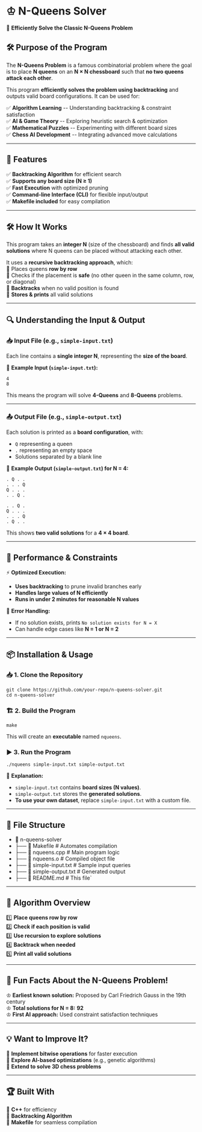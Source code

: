 ♔ N-Queens Solver
=================

🚀 **Efficiently Solve the Classic N-Queens Problem**

🛠 Purpose of the Program
-------------------------

The **N-Queens Problem** is a famous combinatorial problem where the goal is to place **N queens** on an **N × N chessboard** such that **no two queens attack each other**.

This program **efficiently solves the problem using backtracking** and outputs valid board configurations. It can be used for:

✅ **Algorithm Learning** -- Understanding backtracking & constraint satisfaction\
✅ **AI & Game Theory** -- Exploring heuristic search & optimization\
✅ **Mathematical Puzzles** -- Experimenting with different board sizes\
✅ **Chess AI Development** -- Integrating advanced move calculations

* * * * *

📌 Features
-----------

✅ **Backtracking Algorithm** for efficient search\
✅ **Supports any board size (N ≥ 1)**\
✅ **Fast Execution** with optimized pruning\
✅ **Command-line Interface (CLI)** for flexible input/output\
✅ **Makefile included** for easy compilation

* * * * *

🛠 How It Works
---------------

This program takes an **integer N** (size of the chessboard) and finds **all valid solutions** where N queens can be placed without attacking each other.

It uses a **recursive backtracking approach**, which:\
🔹 Places queens **row by row**\
🔹 Checks if the placement is **safe** (no other queen in the same column, row, or diagonal)\
🔹 **Backtracks** when no valid position is found\
🔹 **Stores & prints** all valid solutions

* * * * *

🔍 Understanding the Input & Output
-----------------------------------

### 📥 **Input File (e.g., `simple-input.txt`)**

Each line contains a **single integer N**, representing the **size of the board**.

📌 **Example Input (`simple-input.txt`):**

`4`  
`8`  

This means the program will solve **4-Queens** and **8-Queens** problems.

* * * * *

### 📤 **Output File (e.g., `simple-output.txt`)**

Each solution is printed as a **board configuration**, with:

-   `Q` representing a queen
-   `.` representing an empty space
-   Solutions separated by a blank line

📌 **Example Output (`simple-output.txt`) for N = 4:**

`. Q . .`  
`. . . Q`  
`Q . . .`  
`. . Q .`  

`. . Q .`  
`Q . . .`  
`. . . Q`  
`. Q . .`  

This shows **two valid solutions** for a **4 × 4 board**.

* * * * *

🚀 Performance & Constraints
----------------------------

⚡ **Optimized Execution:**

-   **Uses backtracking** to prune invalid branches early
-   **Handles large values of N efficiently**
-   **Runs in under 2 minutes for reasonable N values**

🔹 **Error Handling:**

-   If no solution exists, prints `No solution exists for N = X`
-   Can handle edge cases like **N = 1 or N = 2**

* * * * *

📦 Installation & Usage
-----------------------

### 📥 1. Clone the Repository

`git clone https://github.com/your-repo/n-queens-solver.git`  
`cd n-queens-solver`

### 🏗 2. Build the Program

`make`

This will create an **executable** named `nqueens`.

### ▶️ 3. Run the Program

`./nqueens simple-input.txt simple-output.txt`

📌 **Explanation:**

-   `simple-input.txt` contains **board sizes (N values)**.
-   `simple-output.txt` stores the **generated solutions**.
-   **To use your own dataset**, replace `simple-input.txt` with a custom file.

* * * * *

📂 File Structure
-----------------

- 📂 n-queens-solver
- ├── 📄 Makefile           # Automates compilation
- ├── 📄 nqueens.cpp        # Main program logic
- ├── 📄 nqueens.o          # Compiled object file
- ├── 📄 simple-input.txt   # Sample input queries
- ├── 📄 simple-output.txt  # Generated output
- ├── 📄 README.md          # This file`

* * * * *

🎯 Algorithm Overview
---------------------

1️⃣ **Place queens row by row**\
2️⃣ **Check if each position is valid**\
3️⃣ **Use recursion to explore solutions**\
4️⃣ **Backtrack when needed**\
5️⃣ **Print all valid solutions**

* * * * *

📜 Fun Facts About the N-Queens Problem!
----------------------------------------

♔ **Earliest known solution:** Proposed by Carl Friedrich Gauss in the 19th century\
♔ **Total solutions for N = 8:** **92**\
♔ **First AI approach:** Used constraint satisfaction techniques

* * * * *

💡 Want to Improve It?
----------------------

🔹 **Implement bitwise operations** for faster execution\
🔹 **Explore AI-based optimizations** (e.g., genetic algorithms)\
🔹 **Extend to solve 3D chess problems**

* * * * *

🏆 Built With
-------------

🔹 **C++** for efficiency\
🔹 **Backtracking Algorithm**\
🔹 **Makefile** for seamless compilation
